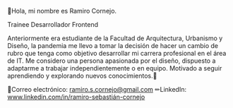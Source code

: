 👋Hola, mi nombre es Ramiro Cornejo.

Trainee Desarrollador Frontend

Anteriormente era estudiante de la Facultad de Arquitectura, Urbanismo y Diseño, la pandemia me llevo a tomar la decisión de hacer un cambio de rubro que tenga como objetivo desarrollar mi carrera profesional en el área de IT. Me considero una persona apasionada por el diseño, dispuesto a adaptarme a trabajar independientemente o en equipo.
Motivado a seguir aprendiendo y explorando nuevos conocimientos.🙌

📧Correo electrónico: ramiro.s.cornejo@gmail.com
✏LinkedIn: www.linkedin.com/in/ramiro-sebastián-cornejo

